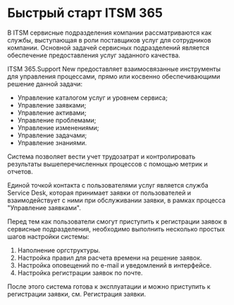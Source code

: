 # Быстрый старт ITSM 365

В ITSM сервисные подразделения компании рассматриваются как службы, выступающая в роли поставщиков услуг для сотрудников компании. Основной задачей сервисных подразделений является обеспечение предоставления услуг заданного качества.

<p class="beforeList">ITSM 365.Support New предоставляет взаимосвязанные инструменты для управления процессами, прямо или косвенно обеспечивающими решение данной задачи:</p>

<ul class="FirstLevel">
  <li> Управление каталогом услуг и уровнем сервиса;</li>
  <li>Управление заявками;</li>
  <li>Управление активами;</li>
  <li>Управление проблемами;</li>
  <li> Управление изменениями;</li>
  <li> Управление задачами;</li>
  <li>Управление знаниями. </li>
</ul>
Система позволяет вести учет трудозатрат и контролировать результаты вышеперечисленных процессов с помощью метрик и отчетов.

Единой точкой контакта с пользователями услуг является служба Service Desk, которая принимает заявки от пользователей и взаимодействует с ними при обслуживании заявки, в рамках процесса "Управление заявками".

<p class="beforeList">Перед тем как пользователи смогут приступить к регистрации заявок в сервисные подразделения, необходимо выполнить несколько простых шагов настройки системы:</p>

<ol>
  <li>
    <MadCap:xref href="Quick_Start_1.htm" xmlns:MadCap="http://www.madcapsoftware.com/Schemas/MadCap.xsd">Наполнение оргструктуры</MadCap:xref>.            </li>
  <li>
    <MadCap:xref href="Quick_Start_2.htm" xmlns:MadCap="http://www.madcapsoftware.com/Schemas/MadCap.xsd">Настройка правил для расчета времени на решение заявок</MadCap:xref>.            </li>
  <li>
    <MadCap:xref href="Quick_Start_3.htm" xmlns:MadCap="http://www.madcapsoftware.com/Schemas/MadCap.xsd">Настройка оповещений по e-mail и уведомлений в интерфейсе</MadCap:xref>.            </li>
  <li>
    <MadCap:xref href="Quick_Start_4.htm" xmlns:MadCap="http://www.madcapsoftware.com/Schemas/MadCap.xsd">Настройка регистрации заявок по почте</MadCap:xref>.            </li>
</ol><p>После этого система готова к эксплуатации и можно приступить к регистрации заявки, см. <MadCap:xref href="Quick_Start_5.htm" xmlns:MadCap="http://www.madcapsoftware.com/Schemas/MadCap.xsd">Регистрация заявки</MadCap:xref>.</p>
